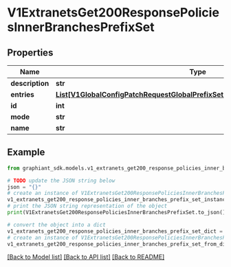 # V1ExtranetsGet200ResponsePoliciesInnerBranchesPrefixSet


## Properties

Name | Type | Description | Notes
------------ | ------------- | ------------- | -------------
**description** | **str** |  | [optional] 
**entries** | [**List[V1GlobalConfigPatchRequestGlobalPrefixSetsValuePrefixSetEntriesValueEntry]**](V1GlobalConfigPatchRequestGlobalPrefixSetsValuePrefixSetEntriesValueEntry.md) |  | [optional] 
**id** | **int** |  | [optional] 
**mode** | **str** |  | [optional] 
**name** | **str** |  | [optional] 

## Example

```python
from graphiant_sdk.models.v1_extranets_get200_response_policies_inner_branches_prefix_set import V1ExtranetsGet200ResponsePoliciesInnerBranchesPrefixSet

# TODO update the JSON string below
json = "{}"
# create an instance of V1ExtranetsGet200ResponsePoliciesInnerBranchesPrefixSet from a JSON string
v1_extranets_get200_response_policies_inner_branches_prefix_set_instance = V1ExtranetsGet200ResponsePoliciesInnerBranchesPrefixSet.from_json(json)
# print the JSON string representation of the object
print(V1ExtranetsGet200ResponsePoliciesInnerBranchesPrefixSet.to_json())

# convert the object into a dict
v1_extranets_get200_response_policies_inner_branches_prefix_set_dict = v1_extranets_get200_response_policies_inner_branches_prefix_set_instance.to_dict()
# create an instance of V1ExtranetsGet200ResponsePoliciesInnerBranchesPrefixSet from a dict
v1_extranets_get200_response_policies_inner_branches_prefix_set_from_dict = V1ExtranetsGet200ResponsePoliciesInnerBranchesPrefixSet.from_dict(v1_extranets_get200_response_policies_inner_branches_prefix_set_dict)
```
[[Back to Model list]](../README.md#documentation-for-models) [[Back to API list]](../README.md#documentation-for-api-endpoints) [[Back to README]](../README.md)


